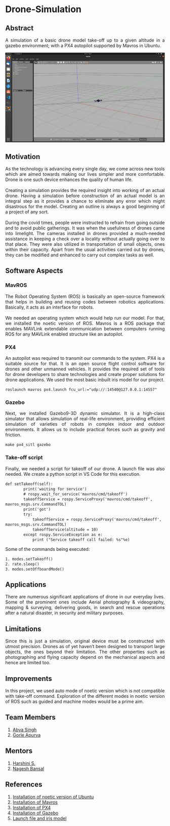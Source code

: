 # Drone-Simulation
## Abstract

<p align="justify">A simulation of a basic drone model take-off up to a given altitude in a gazebo environment; with a PX4 autopilot supported by Mavros in Ubuntu.</p>

<p align="center">
  <img src="https://github.com/abyasingh/Drone-Simulation/blob/main/Images%20and%20Videos/Images/Simultion.png" />
</p>

## Motivation

<p align="justify">As the technology is advancing every single day, we come across new tools which are aimed towards making our lives simpler and more comfortable. Drone is one such device enhances the quality of human life.<br><br>Creating a simulation provides the required insight into working of an actual drone. Having a simulation before construction of an actual model is an integral step as it provides a chance to eliminate any error which might disastrous for the model. Creating an outline is always a good beginning of a project of any sort.<br><br>During the covid times, people were instructed to refrain from going outside and to avoid public gatherings. It was when the usefulness of drones came into limelight. The cameras installed in drones provided a much-needed assistance in keeping a check over a locality without actually going over to that place. They were also utilized in transportation of small objects, ones within their capacity. Apart from the usual activities carried out by drones, they can be modified and enhanced to carry out complex tasks as well.</p>

## Software Aspects

### MavROS

<p align="justify">The Robot Operating System (ROS) is basically an open-source framework that helps in building and reusing codes between robotics applications. Basically, it acts as an interface for robots.<br><br>We needed an operating system which would help run our model. For that, we installed the noetic version of ROS. Mavros is a ROS package that enables MAVLink extendable communication between computers running ROS for any MAVLink enabled structure like an autopilot.</p>

### PX4

<p align="justify">An autopilot was required to transmit our commands to the system. PX4 is a suitable source for that. It is an open source flight control software for drones and other unmanned vehicles. It provides the required set of tools for drone developers to share technologies and create proper solutions for drone applications. We used the most basic inbuilt iris model for our project.

``` 
roslaunch mavros px4.launch fcu_url:="udp://:14540@127.0.0.1:14557"
```
</p>

### Gazebo

<p align="justify">Next, we installed Gazebo9-3D dynamic simulator. It is a high-class simulator that allows simulation of real-life environment, providing efficient simulation of varieties of robots in complex indoor and outdoor environments. It allows us to include practical forces such as gravity and friction.

```
make px4_sitl gazebo
```
</p>

### Take-off script

<p align="justify">Finally, we needed a script for takeoff of our drone. A launch file was also needed. We create a python script in VS Code for this execution.

```
def setTakeoff(self):
        print('waiting for service')
        # rospy.wait_for_service('mavros/cmd/takeoff')
        takeoffService = rospy.ServiceProxy('mavros/cmd/takeoff', mavros_msgs.srv.CommandTOL)
        print('got')
        try:
            takeoffService = rospy.ServiceProxy('mavros/cmd/takeoff', mavros_msgs.srv.CommandTOL)
            takeoffService(altitude = 10)
        except rospy.ServiceException as e:
            print ("Service takeoff call failed: %s"%e)

```

Some of the commands being executed:

```
1. modes.setTakeoff()
2. rate.sleep()
3. modes.setOffboardMode()
```

</p>

## Applications

<p align="justify">There are numerous significant applications of drone in our everyday lives. Some of the prominent ones include Aerial photography & videography, mapping & surveying, delivering goods, in search and rescue operations after a natural disaster, in security and military purposes.</p>

## Limitations

<p align="justify">Since this is just a simulation, original device must be constructed with utmost precision. Drones as of yet haven’t been designed to transport large objects, the ones beyond their limitation. The other properties such as photographing and flying capacity depend on the mechanical aspects and hence are limited too.</p>

## Improvements

<p align="justify">In this project, we used auto mode of noetic version which is not compatible with take-off command. Exploration of the different modes in noetic version of ROS such as guided and machine modes would be a prime aim. </p>

## Team Members

1. [Abya Singh](https://github.com/abyasingh)
2. [Gorle Apurva](https://github.com/apurvaa_2507)

## Mentors

1. [Harshini S.](https://github.com/Harshini-festus)
2. [Nagesh Bansal](https://github.com/Nageshbansal) 

## References

1. [Installation of noetic version of Ubuntu](http://wiki.ros.org/noetic/Installation/Ubuntu)
2. [Installation of Mavros](https://github.com/immersive-command-system/drone-mavros)
3. [Installation of PX4](https://github.com/PX4/PX4-SITL_gazebo>)
4. [Installation of Gazebo](https://dev.px4.io/v1.10_noredirect/en/simulation/gazebo.html)
5. [Launch file and iris model](https://docs.google.com/document/d/1re3MQy0Hwsjt1Ko96EiTB5wvbq_4QYZSZKgVmZGWsmg/edit)